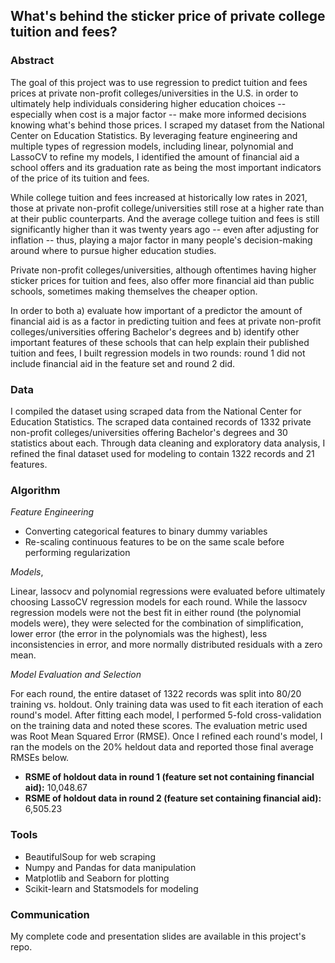 ## What's behind the sticker price of private college tuition and fees?

### Abstract

The goal of this project was to use regression to predict tuition and fees prices at private non-profit colleges/universities in the U.S. in order to ultimately help individuals considering higher education choices -- especially when cost is a major factor -- make more informed decisions knowing what's behind those prices. I scraped my dataset from the National Center on Education Statistics. By leveraging feature engineering and multiple types of regression models, including linear, polynomial and LassoCV to refine my models, I identified the amount of financial aid a school offers and its graduation rate as being the most important indicators of the price of its tuition and fees.

While college tuition and fees increased at historically low rates in 2021, those at private non-profit college/universities still rose at a higher rate than at their public counterparts. And the average college tuition and fees is still significantly higher than it was twenty years ago -- even after adjusting for inflation -- thus, playing a major factor in many people's decision-making around where to pursue higher education studies.

Private non-profit colleges/universities, although oftentimes having higher sticker prices for tuition and fees, also offer more financial aid than public schools, sometimes making themselves the cheaper option.

In order to both a) evaluate how important of a predictor the amount of financial aid is as a factor in predicting tuition and fees at private non-profit colleges/universities offering Bachelor's degrees and b) identify other important features of these schools that can help explain their published tuition and fees, I built regression models in two rounds: round 1 did not include financial aid in the feature set and round 2 did.

### Data

I compiled the dataset using scraped data from the National Center for Education Statistics. The scraped data contained records of 1332 private non-profit colleges/universities offering Bachelor's degrees and 30 statistics about each. Through data cleaning and exploratory data analysis, I refined the final dataset used for modeling to contain 1322 records and 21 features.

### Algorithm

*Feature Engineering*

- Converting categorical features to binary dummy variables
- Re-scaling continuous features to be on the same scale before performing regularization

*Models*,

Linear, lassocv and polynomial regressions were evaluated before ultimately choosing LassoCV regression models for each round. While the lassocv regression models were not the best fit in either round (the polynomial models were), they were selected for the combination of simplification, lower error (the error in the polynomials was the highest), less inconsistencies in error, and more normally distributed residuals with a zero mean.

*Model Evaluation and Selection*

For each round, the entire dataset of 1322 records was split into 80/20 training vs. holdout. Only training data was used to fit each iteration of each round's model. After fitting each model, I performed 5-fold cross-validation on the training data and noted these scores. The evaluation metric used was Root Mean Squared Error (RMSE). Once I refined each round's model, I ran the models on the 20% heldout data and reported those final average RMSEs below.

- **RSME of holdout data in round 1 (feature set not containing financial aid):** 10,048.67
- **RSME of holdout data in round 2 (feature set containing financial aid):** 6,505.23

### Tools

- BeautifulSoup for web scraping
- Numpy and Pandas for data manipulation
- Matplotlib and Seaborn for plotting
- Scikit-learn and Statsmodels for modeling

### Communication

My complete code and presentation slides are available in this project's repo.
